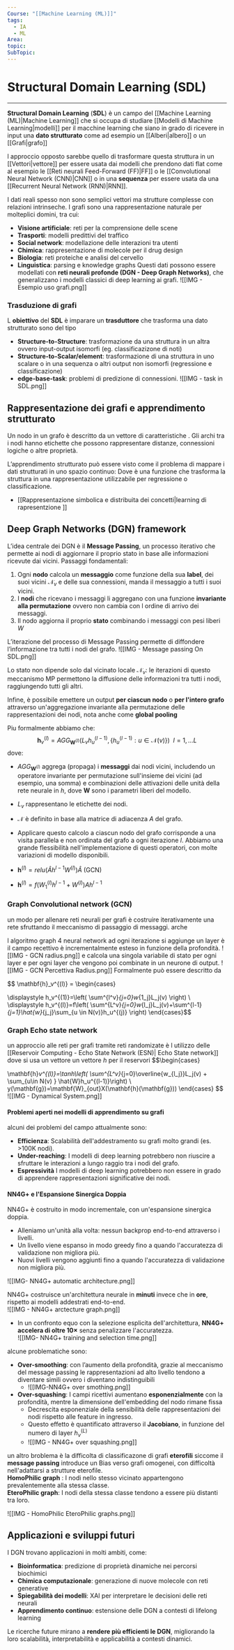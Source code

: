 ```yaml
---
Course: "[[Machine Learning (ML)]]"
tags:
  - IA
  - ML
Area: 
topic: 
SubTopic:
---
```

# Structural Domain Learning (SDL)
---
__Structural Domain Learning__ (__SDL__) è un campo del [[Machine Learning (ML)|Machine Learning]] che si occupa di studiare [[Modelli di Machine Learning|modelli]] per il macchine learning che siano in grado di ricevere in input una __dato strutturato__ come ad esempio un [[Alberi|albero]] o un [[Grafi|grafo]] 

l approccio opposto sarebbe quello di trasformare questa struttura in un [[Vettori|vettore]] per essere usata dai modelli  che prendono dati flat come al esempio le [[Reti neurali Feed-Forward (FF)|FF]] o le [[Convolutional Neural Network  (CNN)|CNN]] o in una __sequenza__ per essere usata da una [[Recurrent Neural Network (RNN)|RNN]].



I dati reali spesso non sono semplici vettori ma strutture complesse con relazioni intrinseche. I grafi sono una rappresentazione naturale per molteplici domini, tra cui:
- **Visione artificiale**: reti per la comprensione delle scene
- **Trasporti**: modelli predittivi del traffico
- **Social network**: modellazione delle interazioni tra utenti
- **Chimica**: rappresentazione di molecole per il drug design
- **Biologia**: reti proteiche e analisi del cervello
- **Linguistica**: parsing e knowledge graphs
Questi dati possono essere modellati con **reti neurali profonde (DGN - Deep Graph Networks)**, che generalizzano i modelli classici di deep learning ai grafi.
![[IMG - Esempio uso grafi.png]]

### Trasduzione di grafi
L __obiettivo__ del __SDL__ è imparare un __trasduttore__ che trasforma una dato strutturato sono del tipo
- __Structure-to-Structure__: trasformazione da una struttura in un altra ovvero input-output isomorfi (eg. classificazizone di noti) 
- __Structure-to-Scalar/element__: trasformazione di una struttura in uno scalare o in una sequenza o altri output non isomorfi (regressione e classificazione)
- __edge-base-task__: problemi di predizione di connessioni.
 ![[IMG - task in SDL.png]]

## Rappresentazione dei grafi e apprendimento strutturato

Un nodo in un grafo è descritto da un vettore di caratteristiche . Gli archi tra i nodi hanno etichette che possono rappresentare distanze, connessioni logiche o altre proprietà.

L’apprendimento strutturato può essere visto come il problema di mappare i dati strutturati in uno spazio continuo: Dove è una funzione che trasforma la struttura in una rappresentazione utilizzabile per regressione o classificazione.


- [[Rappresentazione simbolica e distribuita dei concetti|learning di rapresentzione ]]

## Deep Graph Networks (DGN) framework

L’idea centrale dei DGN è il **Message Passing**, un processo iterativo che permette ai nodi di aggiornare il proprio stato in base alle informazioni ricevute dai vicini.
 Passaggi fondamentali:
1. Ogni __nodo__ calcola un __messaggio__ come funzione della sua __label__, dei suoi vicini $\mathcal{N}_v$ e delle sua connessioni, manda il messaggio a tutti i suoi vicini.
2. I __nodi__ che ricevano i messaggi li aggregano con una funzione __invariante alla permutazione__ ovvero non cambia con l ordine di arrivo dei messaggi.
3. Il nodo aggiorna il proprio __stato__ combinando i messaggi con pesi liberi $W$

L’iterazione del processo di Message Passing permette di diffondere l’informazione tra tutti i nodi del grafo.
![[IMG - Message passing On SDL.png]]

Lo stato non dipende solo dal vicinato locale $\mathcal{N}_v$: le iterazioni di questo meccanismo MP permettono la diffusione delle informazioni tra tutti i nodi, raggiungendo tutti gli altri.  

Infine, è possibile emettere un output __per ciascun nodo__ o __per l'intero grafo__ attraverso un'aggregazione invariante alla permutazione delle rappresentazioni dei nodi, nota anche come __global pooling__

Piu formalmente abbiamo che:
$$\mathbf{h}_v^{(l)}= AGG_{\mathbf{W}^{(l)}}(L_vh_u^{(l-1)},\{h_u^(l-1): u \in  \mathcal{N}(v)\}) \ \ l= 1,\dots L$$dove:
- $AGG_{\mathbf{W}^{(l)}}$  aggrega (propaga) i __messaggi__ dai nodi vicini, includendo un operatore invariante per permutazione sull'insieme dei vicini (ad esempio, una somma) e combinazioni delle attivazioni delle unità della rete neurale in $h$, dove $\mathbf{W}$ sono i parametri liberi del modello. 
- $L_v$ rappresentano le etichette dei nodi.  
- $\mathcal{N}$ è definito in base alla matrice di adiacenza $A$ del grafo.

- Applicare questo calcolo a ciascun nodo del grafo corrisponde a una visita parallela e non ordinata del grafo a ogni iterazione $l$.
Abbiamo una grande flessibilità nell'implementazione di questi operatori, con molte variazioni di modello disponibili.
- $\mathbf{h}^{(l)}=relu(\hat{A}h^{l-1}W^{(l)})\hat{A}$ (GCN)
- $\mathbf{h}^{(l)}=f(W^{(l)}_1h^{l-1}+W^{(l)})Ah^{l-1}$






### Graph Convolutional network  (GCN) 
un modo per allenare reti neurali per grafi è costruire iterativamente una rete sfruttando il meccanismo di passaggio di messaggi.
arche

l algoritmo graph 4 neural network ad ogni iterazione si aggiunge un layer è il campo recettivo è incrementalmente esteso in funzione della profondità.
![[IMG - GCN radius.png]]
e calcola una singola variabile di stato per ogni layer e per ogni layer che vengono poi  combinate in un neurone di output. 
![[IMG - GCN Percettiva Radius.png]]
Formalmente può essere descritto da 

$$
\mathbf{h}_v^{(l)} = 
\begin{cases}  

\displaystyle h_v^{(1)}=\left( \sum^{l^v}_{j=0}w_{1_j}L_j(v) \right) \\
\displaystyle h_v^{(l)}=f\left( \sum^{L^v}_{j=0}w_{l_j}L_j(v)+\sum^{l-1}_{j=1}\hat{w}_{j_j}\sum_{u \in  N(v)}h_u^{(j)} \right)
\end{cases}$$



### Graph Echo state network
un approccio alle reti per grafi tramite reti randomizate è l utilizzo delle [[Reservoir Computing - Echo State Network (ESN)| Echo State network]] dove si usa un vettore un vettore $h$ per il reservori
$$\begin{cases}

\mathbf{h}_v^{(l)}=\tanh\left( \sum^{L^v}_{j=0}\overline{w_{l_j}}L_j(v) + \sum_{u\in  N(v)  } \hat{W}h_u^{(l-1)}\right) \\
y(\mathbf{g})=\mathbf{W}_{out}X(\mathbf{h}(\mathbf{g}))
\end{cases}
$$
![[IMG - Dynamical System.png]]

#### Problemi aperti nei modelli di apprendimento su grafi
alcuni dei problemi del campo attualmente sono:
- __Efficienza__: Scalabilità dell'addestramento su grafi molto grandi (es. >100K nodi).  
- __Under-reaching__: I modelli di deep learning potrebbero non riuscire a sfruttare le interazioni a lungo raggio tra i nodi del grafo.  
- __Espressività__  I modelli di deep learning potrebbero non essere in grado di apprendere rappresentazioni significative dei nodi.  


#### NN4G+ e l'Espansione Sinergica Doppia 

NN4G+ è costruito in modo incrementale, con un'espansione sinergica doppia.

- Alleniamo un'unità alla volta: nessun backprop end-to-end attraverso i livelli.
- Un livello viene espanso in modo greedy fino a quando l'accuratezza di validazione non migliora più.
- Nuovi livelli vengono aggiunti fino a quando l'accuratezza di validazione non migliora più.


![[IMG- NN4G+ automatic architecture.png]]


NN4G+ costruisce un'architettura neurale in **minuti** invece che in **ore**, rispetto ai modelli addestrati end-to-end.  
![[IMG - NN4G+ arctecture graph.png]]

- In un confronto equo con la selezione esplicita dell'architettura, **NN4G+ accelera di oltre 10×** senza penalizzare l'accuratezza.  
  ![[IMG- NN4G+ training and selection time.png]]



alcune problematiche sono:
- **Over-smoothing**: con l’aumento della profondità, grazie al meccanismo del message passing le rappresentazioni ad alto livello tendono a diventare simili ovvero i diventano indistinguibili
	- ![[IMG-NN4G+ over smothing.png]]
- __Over-squashing__: I campi ricettivi aumentano **esponenzialmente** con la profondità, mentre la dimensione dell'embedding del nodo rimane fissa 
	- Decrescita esponenziale della sensibilità delle rappresentazioni dei nodi rispetto alle feature in ingresso.  
	- Questo effetto è quantificato attraverso il **Jacobiano**, in funzione del numero di layer $h_v^{(L)}$
	- ![[IMG - NN4G+ over squashing.png]]

 
 un altro broblema è la difficolta di classificazone di grafi __eterofili__ siccome il __message passing__ introduce un Bias verso grafi omogenei, con difficoltà nell'adattarsi a strutture eterofile.  
 __HomoPhilic graph__ : I nodi nello stesso vicinato appartengono prevalentemente alla stessa classe.  
__EteroPhilic graph__: I nodi della stessa classe tendono a essere più distanti tra loro.  
   
![[IMG - HomoPhilic EteroPhilic graphs.png]]

## Applicazioni e sviluppi futuri

I DGN trovano applicazioni in molti ambiti, come:
- **Bioinformatica**: predizione di proprietà dinamiche nei percorsi biochimici
- **Chimica computazionale**: generazione di nuove molecole con reti generative
- **Spiegabilità dei modelli**: XAI per interpretare le decisioni delle reti neurali
- **Apprendimento continuo**: estensione delle DGN a contesti di lifelong learning

Le ricerche future mirano a **rendere più efficienti le DGN**, migliorando la loro scalabilità, interpretabilità e applicabilità a contesti dinamici.



